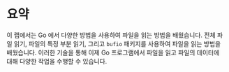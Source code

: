 # 요약

이 랩에서는 Go 에서 다양한 방법을 사용하여 파일을 읽는 방법을 배웠습니다. 전체 파일 읽기, 파일의 특정 부분 읽기, 그리고 `bufio` 패키지를 사용하여 파일을 읽는 방법을 배웠습니다. 이러한 기술을 통해 이제 Go 프로그램에서 파일을 읽고 파일의 데이터에 대해 다양한 작업을 수행할 수 있습니다.

